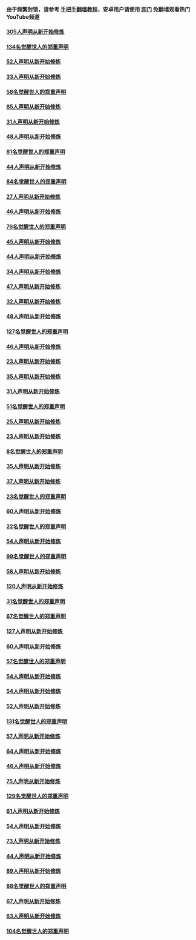 #### 由于频繁封锁，请参考 [手把手翻墙教程](https://github.com/gfw-breaker/guides/wiki/)，安卓用户请使用 [网门](https://github.com/gfw-breaker/nogfw/blob/master/dl.md?t=03171500) 免翻墙观看热门YouTube频道 

#### [305人声明从新开始修炼](../pages/91/422153.md?t=03171500) 

#### [134名觉醒世人的郑重声明](../pages/91/422152.md?t=03171500) 

#### [52人声明从新开始修炼](../pages/91/421846.md?t=03171500) 

#### [33人声明从新开始修炼](../pages/91/421804.md?t=03171500) 

#### [58名觉醒世人的郑重声明](../pages/91/421845.md?t=03171500) 

#### [85人声明从新开始修炼](../pages/91/421769.md?t=03171500) 

#### [31人声明从新开始修炼](../pages/91/421763.md?t=03171500) 

#### [48人声明从新开始修炼](../pages/91/421605.md?t=03171500) 

#### [81名觉醒世人的郑重声明](../pages/91/421656.md?t=03171500) 

#### [44人声明从新开始修炼](../pages/91/421544.md?t=03171500) 

#### [84名觉醒世人的郑重声明](../pages/91/421543.md?t=03171500) 

#### [27人声明从新开始修炼](../pages/91/421465.md?t=03171500) 

#### [46人声明从新开始修炼](../pages/91/421454.md?t=03171500) 

#### [76名觉醒世人的郑重声明](../pages/91/421453.md?t=03171500) 

#### [45人声明从新开始修炼](../pages/91/421452.md?t=03171500) 

#### [44人声明从新开始修炼](../pages/91/421422.md?t=03171500) 

#### [34人声明从新开始修炼](../pages/91/421322.md?t=03171500) 

#### [47人声明从新开始修炼](../pages/91/421264.md?t=03171500) 

#### [32人声明从新开始修炼](../pages/91/421225.md?t=03171500) 

#### [48人声明从新开始修炼](../pages/91/421202.md?t=03171500) 

#### [127名觉醒世人的郑重声明](../pages/91/421224.md?t=03171500) 

#### [46人声明从新开始修炼](../pages/91/421203.md?t=03171500) 

#### [23人声明从新开始修炼](../pages/91/421138.md?t=03171500) 

#### [35人声明从新开始修炼](../pages/91/421122.md?t=03171500) 

#### [31人声明从新开始修炼](../pages/91/421081.md?t=03171500) 

#### [51名觉醒世人的郑重声明](../pages/91/421080.md?t=03171500) 

#### [25人声明从新开始修炼](../pages/91/421020.md?t=03171500) 

#### [23人声明从新开始修炼](../pages/91/420884.md?t=03171500) 

#### [8名觉醒世人的郑重声明](../pages/91/420883.md?t=03171500) 

#### [35人声明从新开始修炼](../pages/91/420809.md?t=03171500) 

#### [37人声明从新开始修炼](../pages/91/420766.md?t=03171500) 

#### [23名觉醒世人的郑重声明](../pages/91/420765.md?t=03171500) 

#### [60人声明从新开始修炼](../pages/91/420727.md?t=03171500) 

#### [22名觉醒世人的郑重声明](../pages/91/420726.md?t=03171500) 

#### [54人声明从新开始修炼](../pages/91/420529.md?t=03171500) 

#### [99名觉醒世人的郑重声明](../pages/91/420528.md?t=03171500) 

#### [58人声明从新开始修炼](../pages/91/420198.md?t=03171500) 

#### [120人声明从新开始修炼](../pages/91/420141.md?t=03171500) 

#### [31名觉醒世人的郑重声明](../pages/91/420197.md?t=03171500) 

#### [67名觉醒世人的郑重声明](../pages/91/420140.md?t=03171500) 

#### [127人声明从新开始修炼](../pages/91/420082.md?t=03171500) 

#### [60人声明从新开始修炼](../pages/91/420081.md?t=03171500) 

#### [57名觉醒世人的郑重声明](../pages/91/420080.md?t=03171500) 

#### [54人声明从新开始修炼](../pages/91/419533.md?t=03171500) 

#### [54人声明从新开始修炼](../pages/91/419532.md?t=03171500) 

#### [52人声明从新开始修炼](../pages/91/419531.md?t=03171500) 

#### [131名觉醒世人的郑重声明](../pages/91/419530.md?t=03171500) 

#### [57人声明从新开始修炼](../pages/91/419430.md?t=03171500) 

#### [64人声明从新开始修炼](../pages/91/419429.md?t=03171500) 

#### [46人声明从新开始修炼](../pages/91/419428.md?t=03171500) 

#### [75人声明从新开始修炼](../pages/91/419427.md?t=03171500) 

#### [129名觉醒世人的郑重声明](../pages/91/419426.md?t=03171500) 

#### [61人声明从新开始修炼](../pages/91/419198.md?t=03171500) 

#### [54人声明从新开始修炼](../pages/91/419197.md?t=03171500) 

#### [73人声明从新开始修炼](../pages/91/419196.md?t=03171500) 

#### [44人声明从新开始修炼](../pages/91/419075.md?t=03171500) 

#### [89人声明从新开始修炼](../pages/91/419074.md?t=03171500) 

#### [88名觉醒世人的郑重声明](../pages/91/419195.md?t=03171500) 

#### [67人声明从新开始修炼](../pages/91/419073.md?t=03171500) 

#### [63人声明从新开始修炼](../pages/91/419072.md?t=03171500) 

#### [104名觉醒世人的郑重声明](../pages/91/419071.md?t=03171500) 

